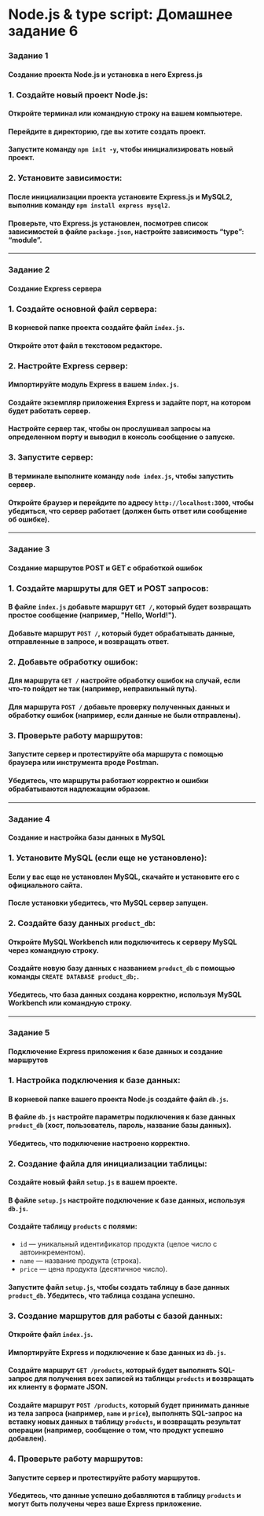 # Node.js & type script: Домашнее задание 6


### Задание 1
#### Создание проекта Node.js и установка в него Express.js


### 1. Создайте новый проект Node.js:
#### Откройте терминал или командную строку на вашем компьютере.
#### Перейдите в директорию, где вы хотите создать проект.
#### Запустите команду `npm init -y`, чтобы инициализировать новый проект.


### 2. Установите зависимости:
#### После инициализации проекта установите Express.js и MySQL2, выполнив команду `npm install express mysql2`.
#### Проверьте, что Express.js установлен, посмотрев список зависимостей в файле `package.json`, настройте зависимость “type”: “module”.



---



### Задание 2
#### Создание Express сервера


### 1. Создайте основной файл сервера:
#### В корневой папке проекта создайте файл `index.js`.
#### Откройте этот файл в текстовом редакторе.


### 2. Настройте Express сервер:
#### Импортируйте модуль Express в вашем `index.js`.
#### Создайте экземпляр приложения Express и задайте порт, на котором будет работать сервер.
#### Настройте сервер так, чтобы он прослушивал запросы на определенном порту и выводил в консоль сообщение о запуске.


### 3. Запустите сервер:
#### В терминале выполните команду `node index.js`, чтобы запустить сервер.
#### Откройте браузер и перейдите по адресу `http://localhost:3000`, чтобы убедиться, что сервер работает (должен быть ответ или сообщение об ошибке).



---



### Задание 3
#### Создание маршрутов POST и GET с обработкой ошибок


### 1. Создайте маршруты для GET и POST запросов:
#### В файле `index.js` добавьте маршрут `GET /`, который будет возвращать простое сообщение (например, "Hello, World!").
#### Добавьте маршрут `POST /`, который будет обрабатывать данные, отправленные в запросе, и возвращать ответ.


### 2. Добавьте обработку ошибок:
#### Для маршрута `GET /` настройте обработку ошибок на случай, если что-то пойдет не так (например, неправильный путь).
#### Для маршрута `POST /` добавьте проверку полученных данных и обработку ошибок (например, если данные не были отправлены).


### 3. Проверьте работу маршрутов:
#### Запустите сервер и протестируйте оба маршрута с помощью браузера или инструмента вроде Postman.
#### Убедитесь, что маршруты работают корректно и ошибки обрабатываются надлежащим образом.



---



### Задание 4
#### Создание и настройка базы данных в MySQL


### 1. Установите MySQL (если еще не установлено):
#### Если у вас еще не установлен MySQL, скачайте и установите его с официального сайта.
#### После установки убедитесь, что MySQL сервер запущен.


### 2. Создайте базу данных `product_db`:
#### Откройте MySQL Workbench или подключитесь к серверу MySQL через командную строку.
#### Создайте новую базу данных с названием `product_db` с помощью команды `CREATE DATABASE product_db;`.
#### Убедитесь, что база данных создана корректно, используя MySQL Workbench или командную строку.




---



### Задание 5
#### Подключение Express приложения к базе данных и создание маршрутов


### 1. Настройка подключения к базе данных:
#### В корневой папке вашего проекта Node.js создайте файл `db.js`.
#### В файле `db.js` настройте параметры подключения к базе данных `product_db` (хост, пользователь, пароль, название базы данных).
#### Убедитесь, что подключение настроено корректно.


### 2. Создание файла для инициализации таблицы:
#### Создайте новый файл `setup.js` в вашем проекте.
#### В файле `setup.js` настройте подключение к базе данных, используя `db.js`.
#### Создайте таблицу `products` с полями:
- `id` — уникальный идентификатор продукта (целое число с автоинкрементом).
- `name` — название продукта (строка).
- `price` — цена продукта (десятичное число).

#### Запустите файл `setup.js`, чтобы создать таблицу в базе данных `product_db`. Убедитесь, что таблица создана успешно.


### 3. Создание маршрутов для работы с базой данных:
#### Откройте файл `index.js`.
#### Импортируйте Express и подключение к базе данных из `db.js`.
#### Создайте маршрут `GET /products`, который будет выполнять SQL-запрос для получения всех записей из таблицы `products` и возвращать их клиенту в формате JSON.
#### Создайте маршрут `POST /products`, который будет принимать данные из тела запроса (например, `name` и `price`), выполнять SQL-запрос на вставку новых данных в таблицу `products`, и возвращать результат операции (например, сообщение о том, что продукт успешно добавлен).


### 4. Проверьте работу маршрутов:
#### Запустите сервер и протестируйте работу маршрутов.
#### Убедитесь, что данные успешно добавляются в таблицу `products` и могут быть получены через ваше Express приложение.
